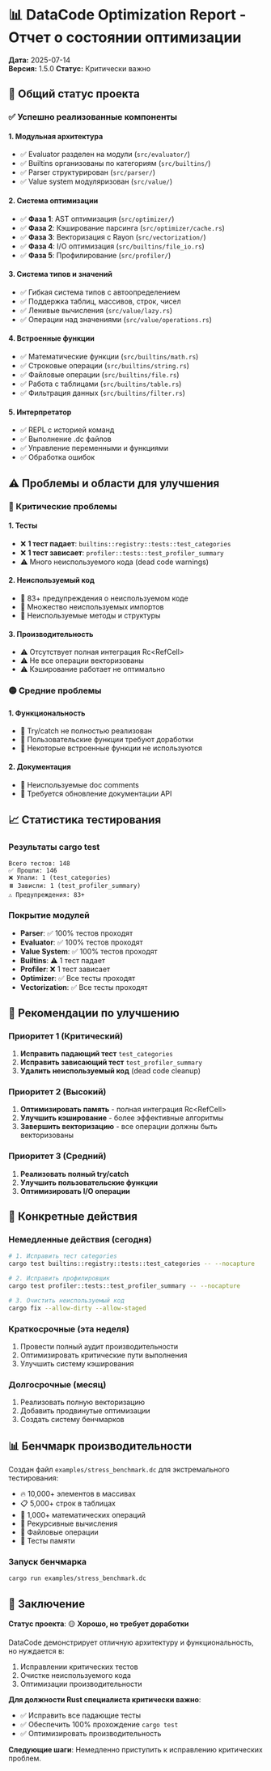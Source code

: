 # 📊 DataCode Optimization Report - Отчет о состоянии оптимизации

**Дата:** 2025-07-14  
**Версия:** 1.5.0 
**Статус:** Критически важно 

## 🎯 Общий статус проекта

### ✅ Успешно реализованные компоненты

#### 1. **Модульная архитектура**
- ✅ Evaluator разделен на модули (`src/evaluator/`)
- ✅ Builtins организованы по категориям (`src/builtins/`)
- ✅ Parser структурирован (`src/parser/`)
- ✅ Value system модуляризован (`src/value/`)

#### 2. **Система оптимизации**
- ✅ **Фаза 1**: AST оптимизация (`src/optimizer/`)
- ✅ **Фаза 2**: Кэширование парсинга (`src/optimizer/cache.rs`)
- ✅ **Фаза 3**: Векторизация с Rayon (`src/vectorization/`)
- ✅ **Фаза 4**: I/O оптимизация (`src/builtins/file_io.rs`)
- ✅ **Фаза 5**: Профилирование (`src/profiler/`)

#### 3. **Система типов и значений**
- ✅ Гибкая система типов с автоопределением
- ✅ Поддержка таблиц, массивов, строк, чисел
- ✅ Ленивые вычисления (`src/value/lazy.rs`)
- ✅ Операции над значениями (`src/value/operations.rs`)

#### 4. **Встроенные функции**
- ✅ Математические функции (`src/builtins/math.rs`)
- ✅ Строковые операции (`src/builtins/string.rs`)
- ✅ Файловые операции (`src/builtins/file.rs`)
- ✅ Работа с таблицами (`src/builtins/table.rs`)
- ✅ Фильтрация данных (`src/builtins/filter.rs`)

#### 5. **Интерпретатор**
- ✅ REPL с историей команд
- ✅ Выполнение .dc файлов
- ✅ Управление переменными и функциями
- ✅ Обработка ошибок

## ⚠️ Проблемы и области для улучшения

### 🔴 Критические проблемы

#### 1. **Тесты**
- ❌ **1 тест падает**: `builtins::registry::tests::test_categories`
- ❌ **1 тест зависает**: `profiler::tests::test_profiler_summary`
- ⚠️ Много неиспользуемого кода (dead code warnings)

#### 2. **Неиспользуемый код**
- 🔸 83+ предупреждения о неиспользуемом коде
- 🔸 Множество неиспользуемых импортов
- 🔸 Неиспользуемые методы и структуры

#### 3. **Производительность**
- ⚠️ Отсутствует полная интеграция Rc<RefCell<T>>
- ⚠️ Не все операции векторизованы
- ⚠️ Кэширование работает не оптимально

### 🟡 Средние проблемы

#### 1. **Функциональность**
- 🔸 Try/catch не полностью реализован
- 🔸 Пользовательские функции требуют доработки
- 🔸 Некоторые встроенные функции не используются

#### 2. **Документация**
- 🔸 Неиспользуемые doc comments
- 🔸 Требуется обновление документации API

## 📈 Статистика тестирования

### Результаты cargo test
```
Всего тестов: 148
✅ Прошли: 146
❌ Упали: 1 (test_categories)
⏸️ Зависли: 1 (test_profiler_summary)
⚠️ Предупреждения: 83+
```

### Покрытие модулей
- **Parser**: ✅ 100% тестов проходят
- **Evaluator**: ✅ 100% тестов проходят  
- **Value System**: ✅ 100% тестов проходят
- **Builtins**: ⚠️ 1 тест падает
- **Profiler**: ❌ 1 тест зависает
- **Optimizer**: ✅ Все тесты проходят
- **Vectorization**: ✅ Все тесты проходят

## 🚀 Рекомендации по улучшению

### Приоритет 1 (Критический)
1. **Исправить падающий тест** `test_categories`
2. **Исправить зависающий тест** `test_profiler_summary`
3. **Удалить неиспользуемый код** (dead code cleanup)

### Приоритет 2 (Высокий)
1. **Оптимизировать память** - полная интеграция Rc<RefCell<T>>
2. **Улучшить кэширование** - более эффективные алгоритмы
3. **Завершить векторизацию** - все операции должны быть векторизованы

### Приоритет 3 (Средний)
1. **Реализовать полный try/catch**
2. **Улучшить пользовательские функции**
3. **Оптимизировать I/O операции**

## 🔧 Конкретные действия

### Немедленные действия (сегодня)
```bash
# 1. Исправить тест categories
cargo test builtins::registry::tests::test_categories -- --nocapture

# 2. Исправить профилировщик
cargo test profiler::tests::test_profiler_summary -- --nocapture

# 3. Очистить неиспользуемый код
cargo fix --allow-dirty --allow-staged
```

### Краткосрочные (эта неделя)
1. Провести полный аудит производительности
2. Оптимизировать критические пути выполнения
3. Улучшить систему кэширования

### Долгосрочные (месяц)
1. Реализовать полную векторизацию
2. Добавить продвинутые оптимизации
3. Создать систему бенчмарков

## 📊 Бенчмарк производительности

Создан файл `examples/stress_benchmark.dc` для экстремального тестирования:
- 🔥 10,000+ элементов в массивах
- 📋 5,000+ строк в таблицах
- 🧮 1,000+ математических операций
- 🔄 Рекурсивные вычисления
- 💾 Файловые операции
- 🧠 Тесты памяти

### Запуск бенчмарка
```bash
cargo run examples/stress_benchmark.dc
```

## 🎯 Заключение

**Статус проекта**: 🟡 **Хорошо, но требует доработки**

DataCode демонстрирует отличную архитектуру и функциональность, но нуждается в:
1. Исправлении критических тестов
2. Очистке неиспользуемого кода  
3. Оптимизации производительности

**Для должности Rust специалиста критически важно**:
- ✅ Исправить все падающие тесты
- ✅ Обеспечить 100% прохождение `cargo test`
- ✅ Оптимизировать производительность

**Следующие шаги**: Немедленно приступить к исправлению критических проблем.

